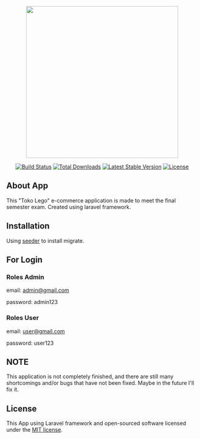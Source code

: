 <p align="center"><a href="https://laravel.com" target="_blank"><img src="https://raw.githubusercontent.com/laravel/art/master/logo-lockup/5%20SVG/2%20CMYK/1%20Full%20Color/laravel-logolockup-cmyk-red.svg" width="400"></a></p>

<p align="center">
<a href="https://travis-ci.org/laravel/framework"><img src="https://travis-ci.org/laravel/framework.svg" alt="Build Status"></a>
<a href="https://packagist.org/packages/laravel/framework"><img src="https://img.shields.io/packagist/dt/laravel/framework" alt="Total Downloads"></a>
<a href="https://packagist.org/packages/laravel/framework"><img src="https://img.shields.io/packagist/v/laravel/framework" alt="Latest Stable Version"></a>
<a href="https://packagist.org/packages/laravel/framework"><img src="https://img.shields.io/packagist/l/laravel/framework" alt="License"></a>
</p>


## About App

This "Toko Lego" e-commerce application is made to meet the final semester exam. Created using laravel framework.  



## Installation

Using [seeder](https://laravel.com/docs/8.x/seeding#running-seeders) to install migrate.



## For Login
### Roles Admin

email: admin@gmail.com

password: admin123 


### Roles User

email: user@gmail.com

password: user123



## NOTE

This application is not completely finished, and there are still many shortcomings and/or bugs that have not been fixed. Maybe in the future I'll fix it.



## License

This App using Laravel framework and open-sourced software licensed under the [MIT license](https://opensource.org/licenses/MIT).
